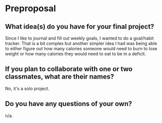 # Preproposal

## What idea(s) do you have for your final project?

Since I like to journal and fill out weekly goals, I wanted to do a goal/habit tracker. That is a bit complex but another simpler idea I had was being able to either figure out how many calories someone would need to burn to lose weight or how many calories they would need to eat to be in a deficit.

## If you plan to collaborate with one or two classmates, what are their names?

No, it's a solo project.

## Do you have any questions of your own?

n/a.
